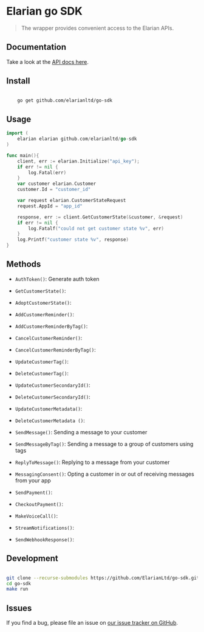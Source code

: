 # Elarian go SDK

> The wrapper provides convenient access to the Elarian APIs.

## Documentation

Take a look at the [API docs here](http://docs.elarian.com).

## Install

```bash

    go get github.com/elarianltd/go-sdk

```

## Usage

```go
import (
    elarian elarian github.com/elarianltd/go-sdk
)

func main(){
    client, err := elarian.Initialize("api_key");
    if err != nil {
        log.Fatal(err)
    }
    var customer elarian.Customer
    customer.Id = "customer_id"

    var request elarian.CustomerStateRequest
    request.AppId = "app_id"

    response, err := client.GetCustomerState(&customer, &request)
    if err != nil {
        log.Fatalf("could not get customer state %v", err)
    }
    log.Printf("customer state %v", response)
}
```

## Methods

- `AuthToken()`: Generate auth token

- `GetCustomerState()`:
- `AdoptCustomerState()`:

- `AddCustomerReminder()`:
- `AddCustomerReminderByTag()`:
- `CancelCustomerReminder()`:
- `CancelCustomerReminderByTag()`:

- `UpdateCustomerTag()`:
- `DeleteCustomerTag()`:

- `UpdateCustomerSecondaryId()`:
- `DeleteCustomerSecondaryId()`:

- `UpdateCustomerMetadata()`:
- `DeleteCustomerMetadata ()`:

- `SendMessage()`: Sending a message to your customer
- `SendMessageByTag()`: Sending a message to a group of customers using tags
- `ReplyToMessage()`: Replying to a message from your customer
- `MessagingConsent()`: Opting a customer in or out of receiving messages from your app

- `SendPayment()`:
- `CheckoutPayment()`:

- `MakeVoiceCall()`:

- `StreamNotifications()`:
- `SendWebhookResponse()`:

## Development

```bash

git clone --recurse-submodules https://github.com/ElarianLtd/go-sdk.git
cd go-sdk
make run

```

## Issues

If you find a bug, please file an issue on [our issue tracker on GitHub](https://github.com/ElarianLtd/go-sdk/issues).
